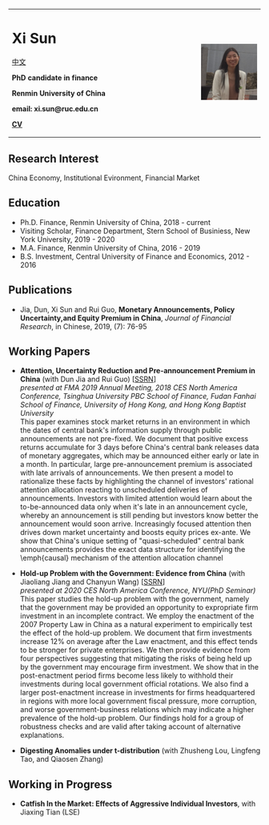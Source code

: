 <table>
  <tr>
    <td width="75%">
      <h1>Xi Sun   </h1><a href="/index_cn.html">中文</a>
      <p><b>PhD candidate in finance</b></p>
      <p><b>Renmin University of China </b></p>
      <p><b>email: xi.sun@ruc.edu.cn</b></p>
      <p><b> <a href="https://www.jianguoyun.com/p/DThcYa0Q4cH0CBiKwccD">CV</a> </b></p>
      <p><b></b></p>
    </td>
    <td width="25%">
      <img src="/WWII.jpg" width="100%">   
    </td>
  </tr>
</table>

## Research Interest
China Economy, Institutional Evironment, Financial Market

## Education   
- Ph.D. Finance, Renmin University of China, 2018 - current  
- Visiting Scholar, Finance Department, Stern School of Businiess, New York University, 2019 - 2020 
- M.A. Finance, Renmin University of China, 2016 - 2019  
- B.S. Investment, Central University of Finance and Economics, 2012 - 2016   

## Publications
- Jia, Dun, Xi Sun and Rui Guo, **Monetary Announcements, Policy Uncertainty,and Equity Premium in China**, _Journal of Financial Research_, in Chinese, 2019, (7): 76-95

## Working Papers
- **Attention, Uncertainty Reduction and Pre-announcement Premium in China** (with Dun Jia and Rui Guo) [[SSRN](https://papers.ssrn.com/sol3/papers.cfm?abstract_id=3114038)]  
_presented at FMA 2019 Annual Meeting, 2018 CES North America Conference, Tsinghua University PBC School of Finance, Fudan Fanhai School of Finance, University of Hong Kong, and Hong Kong Baptist University_  
This paper examines stock market returns in an environment in which the dates of central bank's information supply through public announcements are not pre-fixed. We document that positive excess returns accumulate for 3 days before China's central bank releases data of monetary aggregates, which may be announced either early or late in a month. In particular, large pre-announcement premium is associated with late arrivals of announcements. We then present a model to rationalize these facts by highlighting the channel of investors' rational attention allocation reacting to unscheduled deliveries of announcements. Investors with limited attention would learn about the to-be-announced data only when it's late in an announcement cycle, whereby an announcement is still pending but investors know better the announcement would soon arrive. Increasingly focused attention then drives down market uncertainty and boosts equity prices ex-ante. We show that China's unique setting of "quasi-scheduled" central bank announcements provides the exact data structure for identifying the \emph{causal} mechanism of the attention allocation channel

- **Hold-up Problem with the Government: Evidence from China** (with Jiaoliang Jiang and Chanyun Wang) [[SSRN](https://papers.ssrn.com/sol3/papers.cfm?abstract_id=3423523)]  
_presented at 2020 CES North America Conference, NYU(PhD Seminar)_  
This paper studies the hold-up problem with the government, namely that the government may be provided an opportunity to expropriate firm investment in an incomplete contract. We employ the enactment of the 2007 Property Law in China as a natural experiment to empirically test the effect of the hold-up problem. We document that firm investments increase 12% on average after the Law enactment, and this effect tends to be stronger for private enterprises. We then provide evidence from four perspectives suggesting that mitigating the risks of being held up by the government may encourage firm investment. We show that in the post-enactment period firms become less likely to withhold their investments during local government official rotations. We also find a larger post-enactment increase in investments for firms headquartered in regions with more local government fiscal pressure, more corruption, and worse government-business relations which may indicate a higher prevalence of the hold-up problem. Our findings hold for a group of robustness checks and are valid after taking account of alternative explanations.  

- **Digesting Anomalies under t-distribution** (with Zhusheng Lou, Lingfeng Tao, and Qiaosen Zhang)

## Working in Progress
- **Catfish In the Market: Effects of Aggressive Individual Investors**, with Jiaxing Tian (LSE)

